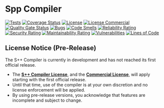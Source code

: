 # Spp Compiler

[![Tests](https://img.shields.io/badge/Tests-1050-green?logo=pytest&logoColor=ffffff)]()
[![Coverage Status](https://img.shields.io/badge/Test%20Coverage-95.33%25%20(1001/1050)-cactus?logo=pytest&logoColor=ffffff)]()
[![License](https://img.shields.io/badge/Liscence-S++-orange)](https://github.com/SamG101-Developer/spp/blob/master/LICENSE.md)
[![License Commercial](https://img.shields.io/badge/Liscence-S++%20Commercial-red)](https://github.com/SamG101-Developer/spp/blob/master/LICENSE.md)
[![Quality Gate Status](https://sonarcloud.io/api/project_badges/measure?project=SamG101-Developer_spp&metric=alert_status)](https://sonarcloud.io/summary/new_code?id=SamG101-Developer_spp)
[![Bugs](https://sonarcloud.io/api/project_badges/measure?project=SamG101-Developer_spp&metric=bugs)](https://sonarcloud.io/summary/new_code?id=SamG101-Developer_spp)
[![Code Smells](https://sonarcloud.io/api/project_badges/measure?project=SamG101-Developer_spp&metric=code_smells)](https://sonarcloud.io/summary/new_code?id=SamG101-Developer_spp)
[![Reliability Rating](https://sonarcloud.io/api/project_badges/measure?project=SamG101-Developer_spp&metric=reliability_rating)](https://sonarcloud.io/summary/new_code?id=SamG101-Developer_spp)
[![Security Rating](https://sonarcloud.io/api/project_badges/measure?project=SamG101-Developer_spp&metric=security_rating)](https://sonarcloud.io/summary/new_code?id=SamG101-Developer_spp)
[![Maintainability Rating](https://sonarcloud.io/api/project_badges/measure?project=SamG101-Developer_spp&metric=sqale_rating)](https://sonarcloud.io/summary/new_code?id=SamG101-Developer_spp)
[![Vulnerabilities](https://sonarcloud.io/api/project_badges/measure?project=SamG101-Developer_spp&metric=vulnerabilities)](https://sonarcloud.io/summary/new_code?id=SamG101-Developer_spp)
[![Lines of Code](https://sonarcloud.io/api/project_badges/measure?project=SamG101-Developer_spp&metric=ncloc)](https://sonarcloud.io/summary/new_code?id=SamG101-Developer_spp)

## License Notice (Pre-Release)

The S++ Compiler is currently in development and has not reached its first official release.

- The [**S++ Compiler License**](LICENSE.md), and the [**Commercial License**](LICENSE_COMMERCIAL.md), will apply
  starting with the first official release.
- Until that time, use of the compiler is at your own discretion and no license enforcement will be applied.
- By using pre-release versions, you acknowledge that features are incomplete and subject to change.


